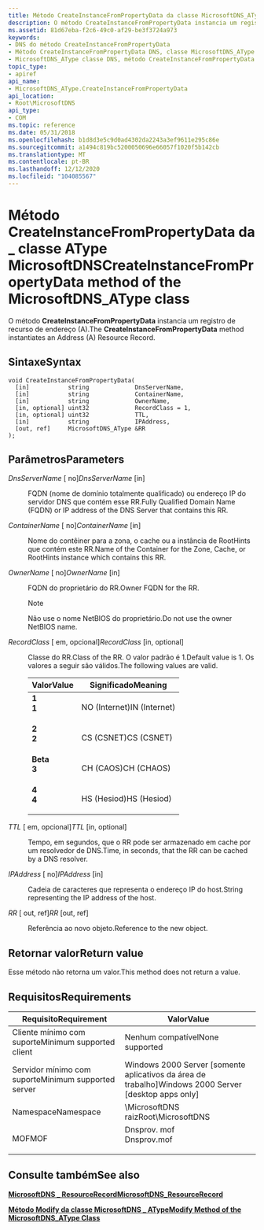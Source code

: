 ```yaml
---
title: Método CreateInstanceFromPropertyData da classe MicrosoftDNS_AType
description: O método CreateInstanceFromPropertyData instancia um registro de recurso de endereço (A).
ms.assetid: 81d67eba-f2c6-49c0-af29-be3f3724a973
keywords:
- DNS do método CreateInstanceFromPropertyData
- Método CreateInstanceFromPropertyData DNS, classe MicrosoftDNS_AType
- MicrosoftDNS_AType classe DNS, método CreateInstanceFromPropertyData
topic_type:
- apiref
api_name:
- MicrosoftDNS_AType.CreateInstanceFromPropertyData
api_location:
- Root\MicrosoftDNS
api_type:
- COM
ms.topic: reference
ms.date: 05/31/2018
ms.openlocfilehash: b1d8d3e5c9d0ad4302da2243a3ef9611e295c86e
ms.sourcegitcommit: a1494c819bc5200050696e66057f1020f5b142cb
ms.translationtype: MT
ms.contentlocale: pt-BR
ms.lasthandoff: 12/12/2020
ms.locfileid: "104085567"
---
```

# <a name="createinstancefrompropertydata-method-of-the-microsoftdns_atype-class"></a><span data-ttu-id="f5cc2-106">Método CreateInstanceFromPropertyData da \_ classe AType MicrosoftDNS</span><span class="sxs-lookup"><span data-stu-id="f5cc2-106">CreateInstanceFromPropertyData method of the MicrosoftDNS\_AType class</span></span>

<span data-ttu-id="f5cc2-107">O método **CreateInstanceFromPropertyData** instancia um registro de recurso de endereço (A).</span><span class="sxs-lookup"><span data-stu-id="f5cc2-107">The **CreateInstanceFromPropertyData** method instantiates an Address (A) Resource Record.</span></span>

## <a name="syntax"></a><span data-ttu-id="f5cc2-108">Sintaxe</span><span class="sxs-lookup"><span data-stu-id="f5cc2-108">Syntax</span></span>


```mof
void CreateInstanceFromPropertyData(
  [in]           string             DnsServerName,
  [in]           string             ContainerName,
  [in]           string             OwnerName,
  [in, optional] uint32             RecordClass = 1,
  [in, optional] uint32             TTL,
  [in]           string             IPAddress,
  [out, ref]     MicrosoftDNS_AType &RR
);
```



## <a name="parameters"></a><span data-ttu-id="f5cc2-109">Parâmetros</span><span class="sxs-lookup"><span data-stu-id="f5cc2-109">Parameters</span></span>

<dl> <dt>

<span data-ttu-id="f5cc2-110">*DnsServerName* \[ no\]</span><span class="sxs-lookup"><span data-stu-id="f5cc2-110">*DnsServerName* \[in\]</span></span>
</dt> <dd>

<span data-ttu-id="f5cc2-111">FQDN (nome de domínio totalmente qualificado) ou endereço IP do servidor DNS que contém esse RR.</span><span class="sxs-lookup"><span data-stu-id="f5cc2-111">Fully Qualified Domain Name (FQDN) or IP address of the DNS Server that contains this RR.</span></span>

</dd> <dt>

<span data-ttu-id="f5cc2-112">*ContainerName* \[ no\]</span><span class="sxs-lookup"><span data-stu-id="f5cc2-112">*ContainerName* \[in\]</span></span>
</dt> <dd>

<span data-ttu-id="f5cc2-113">Nome do contêiner para a zona, o cache ou a instância de RootHints que contém este RR.</span><span class="sxs-lookup"><span data-stu-id="f5cc2-113">Name of the Container for the Zone, Cache, or RootHints instance which contains this RR.</span></span>

</dd> <dt>

<span data-ttu-id="f5cc2-114">*OwnerName* \[ no\]</span><span class="sxs-lookup"><span data-stu-id="f5cc2-114">*OwnerName* \[in\]</span></span>
</dt> <dd>

<span data-ttu-id="f5cc2-115">FQDN do proprietário do RR.</span><span class="sxs-lookup"><span data-stu-id="f5cc2-115">Owner FQDN for the RR.</span></span>

> [!Note]  
> <span data-ttu-id="f5cc2-116">Não use o nome NetBIOS do proprietário.</span><span class="sxs-lookup"><span data-stu-id="f5cc2-116">Do not use the owner NetBIOS name.</span></span>

 

</dd> <dt>

<span data-ttu-id="f5cc2-117">*RecordClass* \[ em, opcional\]</span><span class="sxs-lookup"><span data-stu-id="f5cc2-117">*RecordClass* \[in, optional\]</span></span>
</dt> <dd>

<span data-ttu-id="f5cc2-118">Classe do RR.</span><span class="sxs-lookup"><span data-stu-id="f5cc2-118">Class of the RR.</span></span> <span data-ttu-id="f5cc2-119">O valor padrão é 1.</span><span class="sxs-lookup"><span data-stu-id="f5cc2-119">Default value is 1.</span></span> <span data-ttu-id="f5cc2-120">Os valores a seguir são válidos.</span><span class="sxs-lookup"><span data-stu-id="f5cc2-120">The following values are valid.</span></span>



| <span data-ttu-id="f5cc2-121">Valor</span><span class="sxs-lookup"><span data-stu-id="f5cc2-121">Value</span></span>                                                                                                | <span data-ttu-id="f5cc2-122">Significado</span><span class="sxs-lookup"><span data-stu-id="f5cc2-122">Meaning</span></span>                  |
|------------------------------------------------------------------------------------------------------|--------------------------|
| <span id="1"></span><dl> <span data-ttu-id="f5cc2-123"><dt>**1**</dt></span><span class="sxs-lookup"><span data-stu-id="f5cc2-123"><dt>**1**</dt></span></span> </dl> | <span data-ttu-id="f5cc2-124">NO (Internet)</span><span class="sxs-lookup"><span data-stu-id="f5cc2-124">IN (Internet)</span></span><br/> |
| <span id="2"></span><dl> <span data-ttu-id="f5cc2-125"><dt>**2**</dt></span><span class="sxs-lookup"><span data-stu-id="f5cc2-125"><dt>**2**</dt></span></span> </dl> | <span data-ttu-id="f5cc2-126">CS (CSNET)</span><span class="sxs-lookup"><span data-stu-id="f5cc2-126">CS (CSNET)</span></span><br/>    |
| <span id="3"></span><dl> <span data-ttu-id="f5cc2-127"><dt>**Beta**</dt></span><span class="sxs-lookup"><span data-stu-id="f5cc2-127"><dt>**3**</dt></span></span> </dl> | <span data-ttu-id="f5cc2-128">CH (CAOS)</span><span class="sxs-lookup"><span data-stu-id="f5cc2-128">CH (CHAOS)</span></span><br/>    |
| <span id="4"></span><dl> <span data-ttu-id="f5cc2-129"><dt>**4**</dt></span><span class="sxs-lookup"><span data-stu-id="f5cc2-129"><dt>**4**</dt></span></span> </dl> | <span data-ttu-id="f5cc2-130">HS (Hesiod)</span><span class="sxs-lookup"><span data-stu-id="f5cc2-130">HS (Hesiod)</span></span><br/>   |



 

</dd> <dt>

<span data-ttu-id="f5cc2-131">*TTL* \[ em, opcional\]</span><span class="sxs-lookup"><span data-stu-id="f5cc2-131">*TTL* \[in, optional\]</span></span>
</dt> <dd>

<span data-ttu-id="f5cc2-132">Tempo, em segundos, que o RR pode ser armazenado em cache por um resolvedor de DNS.</span><span class="sxs-lookup"><span data-stu-id="f5cc2-132">Time, in seconds, that the RR can be cached by a DNS resolver.</span></span>

</dd> <dt>

<span data-ttu-id="f5cc2-133">*IPAddress* \[ no\]</span><span class="sxs-lookup"><span data-stu-id="f5cc2-133">*IPAddress* \[in\]</span></span>
</dt> <dd>

<span data-ttu-id="f5cc2-134">Cadeia de caracteres que representa o endereço IP do host.</span><span class="sxs-lookup"><span data-stu-id="f5cc2-134">String representing the IP address of the host.</span></span>

</dd> <dt>

<span data-ttu-id="f5cc2-135">*RR* \[ out, ref\]</span><span class="sxs-lookup"><span data-stu-id="f5cc2-135">*RR* \[out, ref\]</span></span>
</dt> <dd>

<span data-ttu-id="f5cc2-136">Referência ao novo objeto.</span><span class="sxs-lookup"><span data-stu-id="f5cc2-136">Reference to the new object.</span></span>

</dd> </dl>

## <a name="return-value"></a><span data-ttu-id="f5cc2-137">Retornar valor</span><span class="sxs-lookup"><span data-stu-id="f5cc2-137">Return value</span></span>

<span data-ttu-id="f5cc2-138">Esse método não retorna um valor.</span><span class="sxs-lookup"><span data-stu-id="f5cc2-138">This method does not return a value.</span></span>

## <a name="requirements"></a><span data-ttu-id="f5cc2-139">Requisitos</span><span class="sxs-lookup"><span data-stu-id="f5cc2-139">Requirements</span></span>



| <span data-ttu-id="f5cc2-140">Requisito</span><span class="sxs-lookup"><span data-stu-id="f5cc2-140">Requirement</span></span> | <span data-ttu-id="f5cc2-141">Valor</span><span class="sxs-lookup"><span data-stu-id="f5cc2-141">Value</span></span> |
|-------------------------------------|----------------------------------------------------------------------------------------|
| <span data-ttu-id="f5cc2-142">Cliente mínimo com suporte</span><span class="sxs-lookup"><span data-stu-id="f5cc2-142">Minimum supported client</span></span><br/> | <span data-ttu-id="f5cc2-143">Nenhum compatível</span><span class="sxs-lookup"><span data-stu-id="f5cc2-143">None supported</span></span><br/>                                                              |
| <span data-ttu-id="f5cc2-144">Servidor mínimo com suporte</span><span class="sxs-lookup"><span data-stu-id="f5cc2-144">Minimum supported server</span></span><br/> | <span data-ttu-id="f5cc2-145">Windows 2000 Server \[somente aplicativos da área de trabalho\]</span><span class="sxs-lookup"><span data-stu-id="f5cc2-145">Windows 2000 Server \[desktop apps only\]</span></span><br/>                                   |
| <span data-ttu-id="f5cc2-146">Namespace</span><span class="sxs-lookup"><span data-stu-id="f5cc2-146">Namespace</span></span><br/>                | <span data-ttu-id="f5cc2-147">\\MicrosoftDNS raiz</span><span class="sxs-lookup"><span data-stu-id="f5cc2-147">Root\\MicrosoftDNS</span></span><br/>                                                          |
| <span data-ttu-id="f5cc2-148">MOF</span><span class="sxs-lookup"><span data-stu-id="f5cc2-148">MOF</span></span><br/>                      | <dl> <span data-ttu-id="f5cc2-149"><dt>Dnsprov. mof</dt></span><span class="sxs-lookup"><span data-stu-id="f5cc2-149"><dt>Dnsprov.mof</dt></span></span> </dl> |



## <a name="see-also"></a><span data-ttu-id="f5cc2-150">Consulte também</span><span class="sxs-lookup"><span data-stu-id="f5cc2-150">See also</span></span>

<dl> <dt>

[<span data-ttu-id="f5cc2-151">**MicrosoftDNS \_ ResourceRecord**</span><span class="sxs-lookup"><span data-stu-id="f5cc2-151">**MicrosoftDNS\_ResourceRecord**</span></span>](microsoftdns-resourcerecord.md)
</dt> <dt>

[<span data-ttu-id="f5cc2-152">**Método Modify da classe MicrosoftDNS \_ AType**</span><span class="sxs-lookup"><span data-stu-id="f5cc2-152">**Modify Method of the MicrosoftDNS\_AType Class**</span></span>](microsoftdns-atype-modify.md)
</dt> </dl>

 

 





